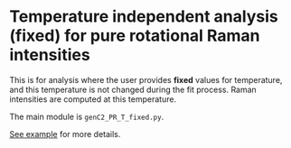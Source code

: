 # Temperature independent analysis (fixed) for pure rotational Raman intensities

This is for analysis where the user provides **fixed** values for temperature, and this temperature is not changed  during the fit process. Raman intensities are computed at this temperature.

The main module is `genC2_PR_T_fixed.py`.

[See example](https://github.com/ankit7540/IntensityCalbr/blob/master/PythonModule/determine_C2/rotationalRaman_H2_HD_D2/t_independent/Example/example.ipynb) for more details.
